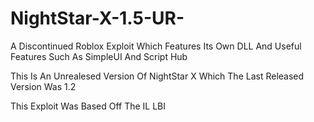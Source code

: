 # NightStar-X-1.5-UR-

A Discontinued Roblox Exploit Which Features Its Own DLL And Useful Features Such As SimpleUI And Script Hub 

This Is An Unrealesed Version Of NightStar X Which The Last Released Version Was 1.2

This Exploit Was Based Off The IL LBI 
